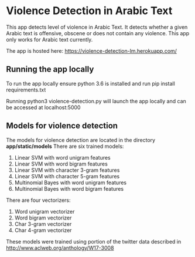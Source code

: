 # Violence Detection in Arabic Text

This app detects level of violence in Arabic Text. It detects whether a given Arabic text is offensive, obscene or does not contain any violence.
This app only works for Arabic text currently.

The app is hosted here: https://violence-detection-lm.herokuapp.com/

## Running the app locally

To run the app locally ensure python 3.6 is installed and run
pip install requirements.txt

Running  python3 violence-detection.py will launch the app locally and can be accessed at localhost:5000


## Models for violence detection

The models for violence detection are located in the directory **app/static/models**
There are six trained models: 
1. Linear SVM with word unigram features
2. Linear SVM with word bigram features
3. Linear SVM with character 3-gram features
4. Linear SVM with character 5-gram features
5. Multinomial Bayes with word unigram features
6. Multinomial Bayes with word bigram features

There are four vectorizers:
1. Word unigram vectorizer
2. Word bigram vectorizer
3. Char 3-gram vectorizer
4. Char 4-gram vectorizer

These models were trained using portion of the twitter data described in http://www.aclweb.org/anthology/W17-3008

